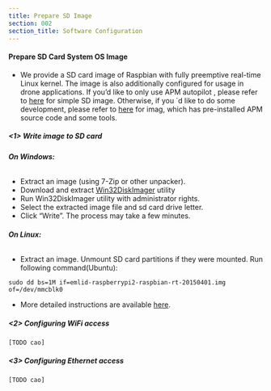 ```yaml
---
title: Prepare SD Image
section: 002
section_title: Software Configuration
---
```



#### **Prepare SD Card System OS Image**
   * We provide a SD card image of Raspbian with fully preemptive real-time Linux kernel.
   The image is also additionally configured for usage in drone applications.
   If you’d like to only use APM autopilot , please refer to [here](https://github.com/bithollow/bitburger/tree/master/sdimages/rpi2) for simple SD image.
   Otherwise, if you `d like to do some development, please refer to [here](https://github.com/bithollow/bitburger/tree/master/sdimages/rpi2) for imag, which has pre-installed APM source code and some tools.

##### **<1> Write image to SD card**

###### **On Windows:**

   * Extract an image (using 7-Zip or other unpacker).
   * Download and extract [Win32DiskImager](http://sourceforge.net/projects/win32diskimager/) utility
   * Run Win32DiskImager utility with administrator rights.
   * Select the extracted image file and sd card drive letter.
   * Click “Write”. The process may take a few minutes.

###### **On Linux:**
   * Extract an image. Unmount SD card partitions if they were mounted. Run following command(Ubuntu):

    sudo dd bs=1M if=emlid-raspberrypi2-raspbian-rt-20150401.img of=/dev/mmcblk0

   * More detailed instructions are available [here](https://www.raspberrypi.org/documentation/installation/installing-images/).

##### **<2> Configuring WiFi access**
    [TODO cao]


##### **<3> Configuring Ethernet access**
    [TODO cao]
